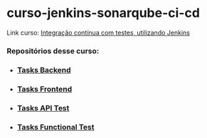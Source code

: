 # curso-jenkins-sonarqube-ci-cd

Link curso: [Integração contínua com testes, utilizando Jenkins](https://www.udemy.com/course/integracao-continua-jenkins/)

### Repositórios desse curso:
* ### [Tasks Backend](https://github.com/danielsilvalima1996/tasks-backend)
* ### [Tasks Frontend](https://github.com/danielsilvalima1996/tasks-frontend)
* ### [Tasks API Test](https://github.com/danielsilvalima1996/tasks-api-test)
* ### [Tasks Functional Test](https://github.com/danielsilvalima1996/tasks-functional-test)